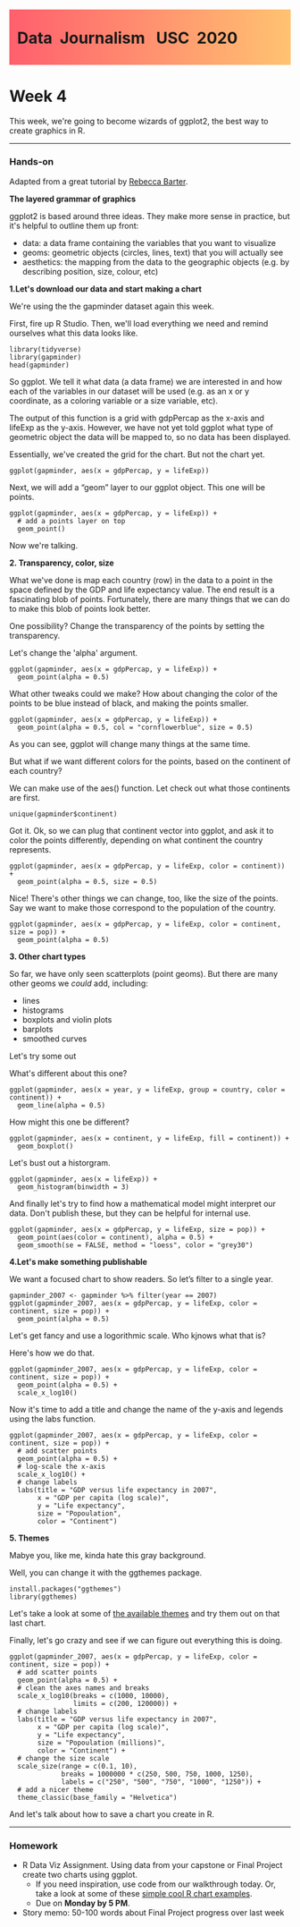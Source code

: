 <div class="header">
<h1 class="ml7">
  <span class="text-wrapper">
    <span class="letters"><p id ="usc p">Data&nbsp;&nbsp;Journalism&nbsp;&nbsp;&nbsp;USC&nbsp;&nbsp;2020</p></span>
  </span>
</h1>
</div>
<script src="https://cdnjs.cloudflare.com/ajax/libs/animejs/2.0.2/anime.min.js"></script>

<script src="https://ajax.googleapis.com/ajax/libs/jquery/3.3.1/jquery.min.js"></script>

<style>
.header{
      background-image: linear-gradient(to right, #ff5f6d, #ffc371);
}

.ml7 {
  position: relative;
  font-weight: 1200;


}
.ml7 .text-wrapper {
  position: relative;
  display: inline-block;
  padding-top: 0.2em;
  padding-right: 0.05em;
  padding-bottom: 0.1em;
  overflow: hidden;
  padding-left: 14px;

}
.ml7 .letter {
  transform-origin: 0 100%;
  display: inline-block;
  line-height: 1.3em;
  font-size: 3.6em;
  color: #FFFFFF
}


</style>


<script>
// Wrap every letter in a span
$('.ml7 .letters').each(function(){
  $(this).html($(this).text().replace(/([^\x00-\x80]|\w)/g, "<span class='letter'>$&</span>"));
});

anime.timeline({loop: true})
  .add({
    targets: '.ml7 .letter',
    translateY: ["1.1em", 0],
    translateX: ["0.55em", 0],
    translateZ: 0,
    rotateZ: [180, 0],
    duration: 1050,
    easing: "easeOutExpo",
    delay: function(el, i) {
      return 50 * i;
    }
  }).add({
    targets: '.ml7',
    opacity: 0,
    duration: 1000,
    easing: "easeOutExpo",
    delay: 1000
  });
</script>


# Week 4
This week, we're going to become wizards of ggplot2, the best way to create graphics in R.

---

### Hands-on

Adapted from a great tutorial by [Rebecca Barter](http://www.rebeccabarter.com/blog/2017-11-17-ggplot2_tutorial/).

**The layered grammar of graphics**

ggplot2 is based around three ideas. They make more sense in practice, but it's helpful to outline them up front:

* data: a data frame containing the variables that you want to visualize
* geoms: geometric objects (circles, lines, text) that you will actually see
* aesthetics: the mapping from the data to the geographic objects (e.g. by describing position, size, colour, etc)

**1.Let's download our data and start making a chart**

We're using the the gapminder dataset again this week.

First, fire up R Studio. Then, we'll load everything we need and remind ourselves what this data looks like.

```
library(tidyverse)
library(gapminder)
head(gapminder)
```

So ggplot. We tell it what data (a data frame) we are interested in and how each of the variables in our dataset will be used (e.g. as an x or y coordinate, as a coloring variable or a size variable, etc).

The output of this function is a grid with gdpPercap as the x-axis and lifeExp as the y-axis. However, we have not yet told ggplot what type of geometric object the data will be mapped to, so no data has been displayed.

Essentially, we've created the grid for the chart. But not the chart yet.

```
ggplot(gapminder, aes(x = gdpPercap, y = lifeExp))
```

Next, we will add a “geom” layer to our ggplot object. This one will be points.

```
ggplot(gapminder, aes(x = gdpPercap, y = lifeExp)) +
  # add a points layer on top
  geom_point()
```

Now we're talking.

**2. Transparency, color, size**

What we've done is map each country (row) in the data to a point in the space defined by the GDP and life expectancy value. The end result is a fascinating blob of points. Fortunately, there are many things that we can do to make this blob of points look better.

One possibility? Change the transparency of the points by setting the transparency.


Let's change the 'alpha' argument.

```
ggplot(gapminder, aes(x = gdpPercap, y = lifeExp)) +
  geom_point(alpha = 0.5)
```

What other tweaks could we make? How about changing the color of the points to be blue instead of black, and making the points smaller.

```
ggplot(gapminder, aes(x = gdpPercap, y = lifeExp)) +
  geom_point(alpha = 0.5, col = "cornflowerblue", size = 0.5)
```
As you can see, ggplot will change many things at the same time.

But what if we want different colors for the points, based on the continent of each country?

We can make use of the aes() function. Let check out what those continents are first.

```
unique(gapminder$continent)
```

Got it. Ok, so we can plug that continent vector into ggplot, and ask it to color the points differently, depending on what continent the country represents.

```
ggplot(gapminder, aes(x = gdpPercap, y = lifeExp, color = continent)) +
  geom_point(alpha = 0.5, size = 0.5)
```
Nice! There's other things we can change, too, like the size of the points. Say we want to make those correspond to the population of the country.

```
ggplot(gapminder, aes(x = gdpPercap, y = lifeExp, color = continent, size = pop)) +
  geom_point(alpha = 0.5)
```

**3. Other chart types**

So far, we have only seen scatterplots (point geoms). But there are many other geoms we *could* add, including:

* lines
* histograms
* boxplots and violin plots
* barplots
* smoothed curves

Let's try some out

What's different about this one?

```
ggplot(gapminder, aes(x = year, y = lifeExp, group = country, color = continent)) +
  geom_line(alpha = 0.5)
```

How might this one be different?

```
ggplot(gapminder, aes(x = continent, y = lifeExp, fill = continent)) +
  geom_boxplot()
```

Let's bust out a historgram.
```
ggplot(gapminder, aes(x = lifeExp)) +
  geom_histogram(binwidth = 3)
```

And finally let's try to find how a mathematical model might interpret our data. Don't publish these, but they can be helpful for internal use.

```
ggplot(gapminder, aes(x = gdpPercap, y = lifeExp, size = pop)) +
  geom_point(aes(color = continent), alpha = 0.5) +
  geom_smooth(se = FALSE, method = "loess", color = "grey30")
```

**4.Let's make something publishable**

We want a focused chart to show readers. So let’s filter to a single year.

```
gapminder_2007 <- gapminder %>% filter(year == 2007)
ggplot(gapminder_2007, aes(x = gdpPercap, y = lifeExp, color = continent, size = pop)) +
  geom_point(alpha = 0.5)
```

Let's get fancy and use a logorithmic scale. Who kjnows what that is?

Here's how we do that.

```
ggplot(gapminder_2007, aes(x = gdpPercap, y = lifeExp, color = continent, size = pop)) +
  geom_point(alpha = 0.5) +
  scale_x_log10()
```

Now it's time to add a title and change the name of the y-axis and legends using the labs function.

```
ggplot(gapminder_2007, aes(x = gdpPercap, y = lifeExp, color = continent, size = pop)) +
  # add scatter points
  geom_point(alpha = 0.5) +
  # log-scale the x-axis
  scale_x_log10() +
  # change labels
  labs(title = "GDP versus life expectancy in 2007",
       x = "GDP per capita (log scale)",
       y = "Life expectancy",
       size = "Popoulation",
       color = "Continent")
```


**5. Themes**

Mabye you, like me, kinda hate this gray background.

Well, you can change it with the ggthemes package.

```
install.packages("ggthemes")
library(ggthemes)
```

Let's take a look at some of [the available themes](https://yutannihilation.github.io/allYourFigureAreBelongToUs/ggthemes/) and try them out on that last chart.

Finally, let's go crazy and see if we can figure out everything this is doing.

```
ggplot(gapminder_2007, aes(x = gdpPercap, y = lifeExp, color = continent, size = pop)) +
  # add scatter points
  geom_point(alpha = 0.5) +
  # clean the axes names and breaks
  scale_x_log10(breaks = c(1000, 10000),
                limits = c(200, 120000)) +
  # change labels
  labs(title = "GDP versus life expectancy in 2007",
       x = "GDP per capita (log scale)",
       y = "Life expectancy",
       size = "Popoulation (millions)",
       color = "Continent") +
  # change the size scale
  scale_size(range = c(0.1, 10),
             breaks = 1000000 * c(250, 500, 750, 1000, 1250),
             labels = c("250", "500", "750", "1000", "1250")) +
  # add a nicer theme
  theme_classic(base_family = "Helvetica")
```

And let's talk about how to save a chart you create in R.


---

### Homework

* R Data Viz Assignment. Using data from your capstone or Final Project create two charts using ggplot.
	* If you need inspiration, use code from our walkthrough today. Or, take a look at some of these [simple cool R chart examples](https://www.r-graph-gallery.com/).
	* Due on **Monday by 5 PM**.
* Story memo: 50-100 words about Final Project progress over last week